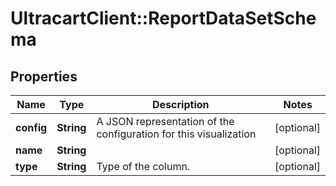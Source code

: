 # UltracartClient::ReportDataSetSchema

## Properties
Name | Type | Description | Notes
------------ | ------------- | ------------- | -------------
**config** | **String** | A JSON representation of the configuration for this visualization | [optional] 
**name** | **String** |  | [optional] 
**type** | **String** | Type of the column. | [optional] 


